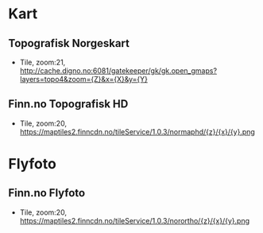 # Kart
## Topografisk Norgeskart
* Tile, zoom:21, http://cache.digno.no:6081/gatekeeper/gk/gk.open_gmaps?layers=topo4&zoom={Z}&x={X}&y={Y}
## Finn.no Topografisk HD
* Tile, zoom:20, https://maptiles2.finncdn.no/tileService/1.0.3/normaphd/{z}/{x}/{y}.png

# Flyfoto
## Finn.no Flyfoto
* Tile, zoom:20, https://maptiles2.finncdn.no/tileService/1.0.3/norortho/{z}/{x}/{y}.png
